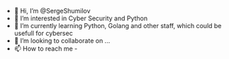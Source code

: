 - 👋 Hi, I’m @SergeShumilov
- 👀 I’m interested in Cyber Security and Python
- 🌱 I’m currently learning Python, Golang and other staff, which could be usefull for cybersec
- 💞️ I’m looking to collaborate on ...
- 📫 How to reach me - 

<!---
SergeShumilov/SergeShumilov is a ✨ special ✨ repository because its `README.md` (this file) appears on your GitHub profile.
You can click the Preview link to take a look at your changes.
--->
